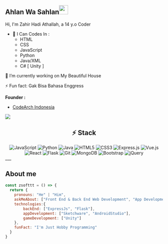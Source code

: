 ## Ahlan Wa Sahlan<img src="https://github.com/TheDudeThatCode/TheDudeThatCode/blob/master/Assets/Hi.gif" width="29px">
Hi, I'm Zahir Hadi Athallah, a 14 y.o Coder
<br>

- 🌱 I Can Codes In :
  - HTML
  - CSS
  - JavaScript
  - Python
  - Java/XML
  - C# [ Unity ]
 
 🔭 I’m currently working on My Beautiful House
 
 ⚡ Fun fact: Gak Bisa Bahasa Enggress

**Founder :**
- [CodeArch Indonesia](https://github.com/CodeArch-Indonesia)

![](https://visitor-badge.glitch.me/badge?page_id=ZSofttt)

## <div align="center">⚡ Stack </div>
<div align="center">
<img alt="JavaScript" src="https://img.shields.io/badge/javascript%20-%23323330.svg?&style=for-the-badge&logo=javascript&logoColor=%23F7DF1E"/>
<img alt="Python" src="https://img.shields.io/badge/python%20-%2314354C.svg?&style=for-the-badge&logo=python&logoColor=white"/>
<img alt="Java" src="https://img.shields.io/badge/java-%23ED8B00.svg?&style=for-the-badge&logo=java&logoColor=white"/>
<img alt="HTML5" src="https://img.shields.io/badge/html5%20-%23E34F26.svg?&style=for-the-badge&logo=html5&logoColor=white"/>
<img alt="CSS3" src="https://img.shields.io/badge/css3%20-%231572B6.svg?&style=for-the-badge&logo=css3&logoColor=white"/>
<img alt="Express.js" src="https://img.shields.io/badge/express.js%20-%23404d59.svg?&style=for-the-badge"/>
<img alt="Vue.js" src="https://img.shields.io/badge/vuejs%20-%2335495e.svg?&style=for-the-badge&logo=vue.js&logoColor=%234FC08D"/>
<img alt="React" src="https://img.shields.io/badge/react%20-%2320232a.svg?&style=for-the-badge&logo=react&logoColor=%2361DAFB"/>
<img alt="Flask" src="https://img.shields.io/badge/flask%20-%23000.svg?&style=for-the-badge&logo=flask&logoColor=white"/>
<img alt="Git" src="https://img.shields.io/badge/git%20-%23F05033.svg?&style=for-the-badge&logo=git&logoColor=white"/>
<img alt="MongoDB" src ="https://img.shields.io/badge/MongoDB-%234ea94b.svg?&style=for-the-badge&logo=mongodb&logoColor=white"/>
<img alt="Bootstrap" src="https://img.shields.io/badge/bootstrap%20-%23563D7C.svg?&style=for-the-badge&logo=bootstrap&logoColor=white"/>
<img alt="jQuery" src="https://img.shields.io/badge/jquery%20-%230769AD.svg?&style=for-the-badge&logo=jquery&logoColor=white"/>
</div>
___

## About me
```js
const zsofttt = () => {
  return {
    pronouns: "He" | "Him",
    askMeAbout: ["Front End & Back End Web Development", "App Development"],
    technologies:{
        backEnd: ["ExpressJs", "Flask"],
        appDevelopment: ["Sketchware", "AndroidStudio"],
        gameDevelopment: ["Unity"]
    },
    funFact: "I'm Just Hobby Programming"
  }
}
```
